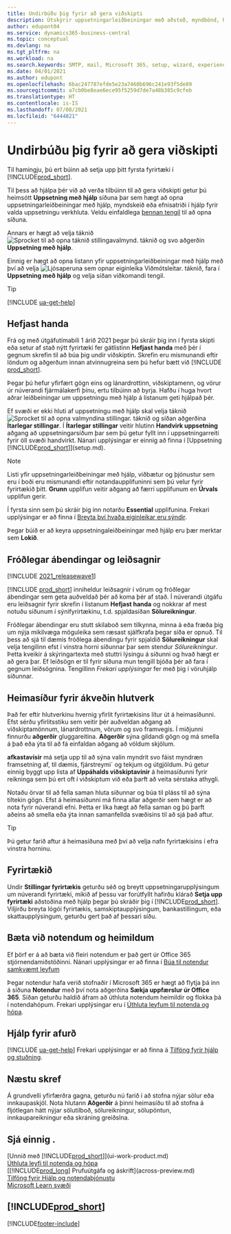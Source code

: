 ```yaml
---
title: Undirbúðu þig fyrir að gera viðskipti
description: Útskýrir uppsetningarleiðbeiningar með aðstoð, myndbönd, hjálparefni og síður og síður sem skal nota til undirbúnings fyrir viðskipti í Business Central.
author: edupont04
ms.service: dynamics365-business-central
ms.topic: conceptual
ms.devlang: na
ms.tgt_pltfrm: na
ms.workload: na
ms.search.keywords: SMTP, mail, Microsoft 365, setup, wizard, experience
ms.date: 04/01/2021
ms.author: edupont
ms.openlocfilehash: 6bac247787efde5e23a7460b696c241e93f5de89
ms.sourcegitcommit: a7cb0be8eae6ece95f5259d7de7a48b385c9cfeb
ms.translationtype: HT
ms.contentlocale: is-IS
ms.lasthandoff: 07/08/2021
ms.locfileid: "6444821"
---
```

# <a name="getting-ready-for-doing-business"></a>Undirbúðu þig fyrir að gera viðskipti

Til hamingju, þú ert búinn að setja upp þitt fyrsta fyrirtæki í [!INCLUDE[prod_short](includes/prod_short.md)].

Til þess að hjálpa þér við að verða tilbúinn til að gera viðskipti getur þú heimsótt **Uppsetning með hjálp** síðuna þar sem hægt að opna uppsetningarleiðbeiningar með hjálp, myndskeið eða efnisatriði í hjálp fyrir valda uppsetningu verkhluta. Veldu einfaldlega [þennan tengil](https://businesscentral.dynamics.com/?page=1801) til að opna síðuna.  

Annars er hægt að velja táknið ![Sprocket til að opna táknið stillingavalmynd.](media/ui-experience/settings_icon_small.png) táknið og svo aðgerðin **Uppsetning með hjálp**.

Einnig er hægt að opna listann yfir uppsetningarleiðbeiningar með hjálp með því að velja ![Ljósaperuna sem opnar eiginleika Viðmótsleitar.](media/ui-search/search_small.png "Segðu mér hvað þú vilt gera") táknið, fara í **Uppsetning með hjálp** og velja síðan viðkomandi tengil.  

> [!TIP]
> [!INCLUDE [ua-get-help](includes/ua-get-help.md)]

## <a name="get-started"></a>Hefjast handa

Frá og með útgáfutímabili 1 árið 2021 þegar þú skráir þig inn í fyrsta skipti eða setur af stað nýtt fyrirtæki fer gátlistinn **Hefjast handa** með þér í gegnum skrefin til að búa þig undir viðskiptin. Skrefin eru mismunandi eftir löndum og aðgerðum innan atvinnugreina sem þú hefur bætt við [!INCLUDE [prod_short](includes/prod_short.md)].  

Þegar þú hefur yfirfært gögn eins og lánardrottinn, viðskiptamenn, og vörur úr núverandi fjármálakerfi þínu, ertu tilbúinn að byrja. Hafðu í huga hvort aðrar leiðbeiningar um uppsetningu með hjálp á listanum geti hjálpað þér.

Ef svæði er ekki hluti af uppsetningu með hjálp skal velja táknið ![Sprocket til að opna valmyndina stillingar.](media/ui-experience/settings_icon_small.png) táknið og síðan aðgerðina **Ítarlegar stillingar**. Í **Ítarlegar stillingar** veitir hlutinn **Handvirk uppsetning** aðgang að uppsetningarsíðum þar sem þú getur fyllt inn í uppsetningarreiti fyrir öll svæði handvirkt. Nánari upplýsingar er einnig að finna í [Uppsetning [!INCLUDE[prod_short](includes/prod_short.md)]](setup.md).

> [!NOTE]  
> Listi yfir uppsetningarleiðbeiningar með hjálp, viðbætur og þjónustur sem eru í boði eru mismunandi eftir notandaupplifuninni sem þú velur fyrir fyrirtækið þitt. **Grunn** upplifun veitir aðgang að færri upplifunum en **Úrvals** upplifun gerir.
>
> Í fyrsta sinn sem þú skráir þig inn notarðu **Essential** upplifunina. Frekari upplýsingar er að finna í [Breyta því hvaða eiginleikar eru sýndir](ui-experiences.md).

Þegar búið er að keyra uppsetningaleiðbeiningar með hjálp eru þær merktar sem **Lokið**. <!--VERIFY-->  

## <a name="teaching-tips-and-tours"></a>Fróðlegar ábendingar og leiðsagnir

[!INCLUDE [2021_releasewave1](includes/2021_releasewave1.md)]

[!INCLUDE [prod_short](includes/prod_short.md)] inniheldur leiðsagnir í vörum og fróðlegar ábendingar sem geta auðveldað þér að koma þér af stað. Í núverandi útgáfu eru leiðsagnir fyrir skrefin í listanum **Hefjast handa** og nokkrar af mest notuðu síðunum í sýnifyrirtækinu, t.d. spjaldasíðan **Sölureikningur**.  

Fróðlegar ábendingar eru stutt skilaboð sem tilkynna, minna á eða fræða þig um nýja mikilvæga möguleika sem ræsast sjálfkrafa þegar síða er opnuð. Til þess að sjá til dæmis fróðlega ábendingu fyrir spjaldið **Sölureikningur** skal velja tengilinn efst í vinstra horni síðunnar þar sem stendur *Sölureikningur*. Þetta kveikir á skýringartexta með stuttri lýsingu á síðunni og hvað hægt er að gera þar. Ef leiðsögn er til fyrir síðuna mun tengill bjóða þér að fara í gegnum leiðsögnina. Tengillinn *Frekari upplýsingar* fer með þig í vöruhjálp síðunnar.

## <a name="role-specific-home-pages"></a>Heimasíður fyrir ákveðin hlutverk

Það fer eftir hlutverkinu hvernig yfirlit fyrirtækisins lítur út á heimasíðunni. Efst sérðu yfirlitsstiku sem veitir þér auðveldan aðgang að viðskiptamönnum, lánardrottnum, vörum og svo framvegis. Í miðjunni finnurðu **aðgerðir** gluggareitina. **Aðgerðir** sýna gildandi gögn og má smella á það eða ýta til að fá einfaldan aðgang að völdum skjölum.

**afkastavísir** má setja upp til að sýna valin myndrit svo fáist myndræn framsetning af, til dæmis, fjárstreymi´ og tekjum og útgjöldum. Þú getur einnig byggt upp lista af **Uppáhalds viðskiptavinir** á heimasíðunni fyrir reikninga sem þú ert oft í viðskiptum við eða þarft að veita sérstaka athygli.

Notaðu örvar til að fella saman hluta síðunnar og búa til pláss til að sýna tiltekin gögn. Efst á heimasíðunni má finna allar aðgerðir sem hægt er að nota fyrir núverandi efni. Þetta er líka hægt að fella saman og þú þarft aðeins að smella eða ýta innan samanfellda svæðisins til að sjá það aftur.

> [!TIP]  
> Þú getur farið aftur á heimasíðuna með því að velja nafn fyrirtækisins í efra vinstra horninu.

## <a name="company-information"></a>Fyrirtækið

Undir **Stillingar fyrirtækis** geturðu séð og breytt uppsetningarupplýsingum um núverandi fyrirtæki, mikið af þessu var forútfyllt hafirðu klárað **Setja upp fyrirtæki** aðstoðina með hjálp þegar þú skráðir þig í [!INCLUDE[prod_short](includes/prod_short.md)]. Viljirðu breyta lógói fyrirtækis, samskiptaupplýsingum, bankastillingum, eða skattaupplýsingum, geturðu gert það af þessari síðu.  

## <a name="adding-users-and-permissions"></a>Bæta við notendum og heimildum

Ef þörf er á að bæta við fleiri notendum er það gert úr Office 365 stjórnendamiðstöðinni. Nánari upplýsingar er að finna í [Búa til notendur samkvæmt leyfum](ui-how-users-permissions.md)

Þegar notendur hafa verið stofnaðir í Microsoft 365 er hægt að flytja þá inn á síðuna **Notendur** með því nota aðgerðina **Sækja uppfærslur úr Office 365**. Síðan geturðu haldið áfram að úthluta notendum heimildir og flokka þá í notendahópum. Frekari upplýsingar eru í [Úthluta leyfum til notenda og hópa](ui-define-granular-permissions.md).  

## <a name="product-help"></a>Hjálp fyrir afurð

[!INCLUDE [ua-get-help](includes/ua-get-help.md)] Frekari upplýsingar er að finna á [Tilföng fyrir hjálp og stuðning](product-help-and-support.md).  

## <a name="next-steps"></a>Næstu skref

Á grundvelli yfirfærðra gagna, geturðu nú farið í að stofna nýjar sölur eða innkaupaskjöl. Nota hlutann **Aðgerðir** á þinni heimasíðu til að stofna á fljótlegan hátt nýjar sölutilboð, sölureikningur, sölupöntun, innkaupareikningur eða skráning greiðslna.

## <a name="see-also"></a>Sjá einnig .

[Unnið með [!INCLUDE[prod_short](includes/prod_short.md)]](ui-work-product.md)  
[Úthluta leyfi til notenda og hópa](ui-define-granular-permissions.md)  
[[!INCLUDE[prod_long](includes/prod_long.md)] Prufuútgáfa og áskrift](across-preview.md)  
[Tilföng fyrir Hjálp og notendaþjónustu](product-help-and-support.md)  
[Microsoft Learn svæði](/learn/dynamics365/business-central?WT.mc_id=dyn365bc_landingpage-docs)  

## [!INCLUDE[prod_short](includes/free_trial_md.md)]  

[!INCLUDE[footer-include](includes/footer-banner.md)]